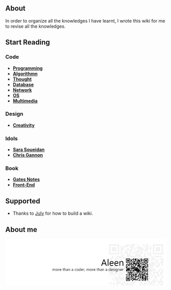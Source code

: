 ## About

In order to organize all the knowledges I have learnt, I wrote this wiki for me to revise all the knowledges.

## Start Reading
### Code
 * [**Programming**](./Programming/Programming%20Menu.md)
 * [**Algorithmn**](./Algorithmn/Algorithmn%20Menu.md)
 * [**Thought**](./Thought/Thought%20Menu.md)
 * [**Database**](./Database/Database.md)
 * [**Network**](./Network/Network.md)
 * [**OS**](./OS/OS.md)
 * [**Multimedia**](./Multimedia/Multimedia.md)

### Design
 * [**Creativity**](./Creativity/Creativity.md)

### Idols
 * [**Sara Soueidan**](http://sarasoueidan.com/)
 * [**Chris Gannon**](http://blog.gannon.tv/)


### Book
 * [**Gates Notes**](http://www.gatesnotes.com/books)
 * [**Front-End**](./frontend/frontend.md)

## Supported
 * Thanks to [July](https://www.github.com/julycoding) for how to build a wiki.

## About me
<a href="http://aleen42.github.io/" target="_blank" ><img src="./pic/tail.gif"></a>
